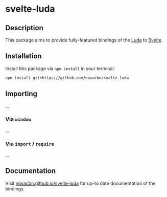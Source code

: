 # svelte-luda

## Description

This package aims to provide fully-featured bindings of the [Luda](https://oatw.github.io/luda/0.3.x) to [Svelte](https://svelte.dev).

## Installation

Install this package via `npm install` in your terminal:

```sh
npm install git+https://github.com/novacbn/svelte-luda
```

## Importing

...

### Via `window`

...

### Via `import` / `require`

...

## Documentation

Visit [novacbn.github.io/svelte-luda](https://novacbn.github.io/svelte-luda) for up-to date documentation of the bindings.
